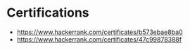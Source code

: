 # Certifications
* https://www.hackerrank.com/certificates/b573ebae8ba0
* https://www.hackerrank.com/certificates/47c99878388f
